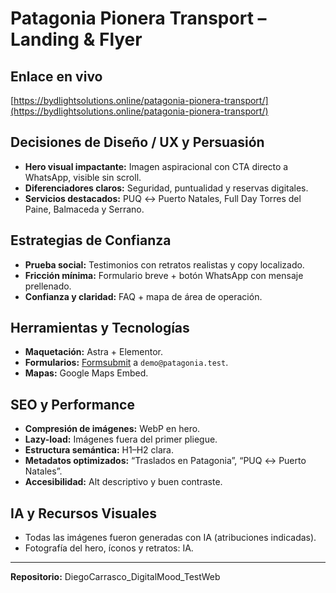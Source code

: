 # Patagonia Pionera Transport – Landing & Flyer

## Enlace en vivo
[https://bydlightsolutions.online/patagonia-pionera-transport/](https://bydlightsolutions.online/patagonia-pionera-transport/)

## Decisiones de Diseño / UX y Persuasión
- **Hero visual impactante:** Imagen aspiracional con CTA directo a WhatsApp, visible sin scroll.
- **Diferenciadores claros:** Seguridad, puntualidad y reservas digitales.
- **Servicios destacados:** PUQ ↔ Puerto Natales, Full Day Torres del Paine, Balmaceda y Serrano.

## Estrategias de Confianza
- **Prueba social:** Testimonios con retratos realistas y copy localizado.
- **Fricción mínima:** Formulario breve + botón WhatsApp con mensaje prellenado.
- **Confianza y claridad:** FAQ + mapa de área de operación.

## Herramientas y Tecnologías
- **Maquetación:** Astra + Elementor.
- **Formularios:** [Formsubmit](https://formsubmit.co/) a `demo@patagonia.test`.
- **Mapas:** Google Maps Embed.

## SEO y Performance
- **Compresión de imágenes:** WebP en hero.
- **Lazy-load:** Imágenes fuera del primer pliegue.
- **Estructura semántica:** H1–H2 clara.
- **Metadatos optimizados:** “Traslados en Patagonia”, “PUQ ↔ Puerto Natales”.
- **Accesibilidad:** Alt descriptivo y buen contraste.

## IA y Recursos Visuales
- Todas las imágenes fueron generadas con IA (atribuciones indicadas).
- Fotografía del hero, íconos y retratos: IA.

---

**Repositorio:** DiegoCarrasco_DigitalMood_TestWeb




